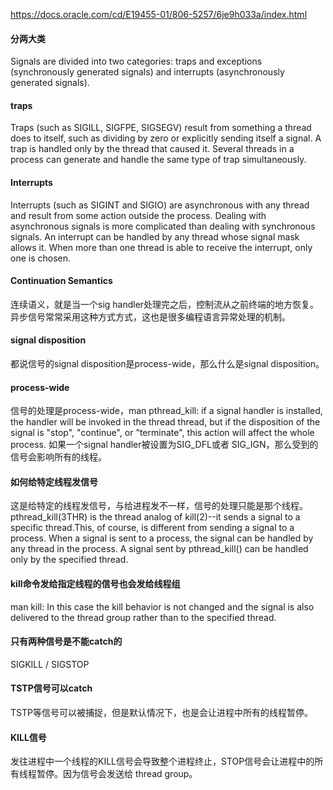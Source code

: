 https://docs.oracle.com/cd/E19455-01/806-5257/6je9h033a/index.html

#### 分两大类
Signals are divided into two categories: traps and exceptions (synchronously generated signals) and interrupts (asynchronously generated signals).

#### traps
Traps (such as SIGILL, SIGFPE, SIGSEGV) result from something a thread does to itself, such as dividing by zero or explicitly sending itself a signal.
A trap is handled only by the thread that caused it. Several threads in a process can generate and handle the same type of trap simultaneously.

#### Interrupts
Interrupts (such as SIGINT and SIGIO) are asynchronous with any thread and result from some action outside the process.
Dealing with asynchronous signals is more complicated than dealing with synchronous signals.
An interrupt can be handled by any thread whose signal mask allows it. When more than one thread is able to receive the interrupt, only one is chosen.

#### Continuation Semantics
连续语义，就是当一个sig handler处理完之后，控制流从之前终端的地方恢复。异步信号常常采用这种方式方式，这也是很多编程语言异常处理的机制。

#### signal disposition 
都说信号的signal disposition是process-wide，那么什么是signal disposition。

#### process-wide
信号的处理是process-wide，man pthread_kill: if a signal handler is installed, the handler will be invoked in the thread thread, but if the disposition of the signal is "stop", "continue", or "terminate", this action will affect the whole process.
如果一个signal handler被设置为SIG_DFL或者 SIG_IGN，那么受到的信号会影响所有的线程。

#### 如何给特定线程发信号
这是给特定的线程发信号，与给进程发不一样，信号的处理只能是那个线程。
pthread_kill(3THR) is the thread analog of kill(2)--it sends a signal to a specific thread.This, of course, is different from sending a signal to a process. When a signal is sent to a process, the signal can be handled by any thread in the process. A signal sent by pthread_kill() can be handled only by the specified thread.

#### kill命令发给指定线程的信号也会发给线程组
man kill: In this case the kill behavior is not changed and the signal is also delivered to the thread group rather than to the specified thread.

#### 只有两种信号是不能catch的
SIGKILL / SIGSTOP

#### TSTP信号可以catch
TSTP等信号可以被捕捉，但是默认情况下，也是会让进程中所有的线程暂停。

#### KILL信号
发往进程中一个线程的KILL信号会导致整个进程终止，STOP信号会让进程中的所有线程暂停。因为信号会发送给 thread group。
